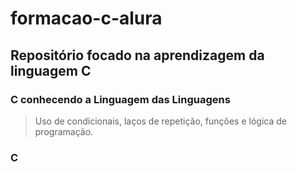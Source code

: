 # formacao-c-alura
## Repositório focado na aprendizagem da linguagem C
### C conhecendo a Linguagem das Linguagens
> Uso de condicionais, laços de repetição, funções e lógica de programação.
### C 
>
